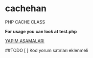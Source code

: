 # cachehan
PHP CACHE CLASS

**For usage you can look at test.php**

[YAPIM AŞAMALARI](https://www.youtube.com/watch?v=_UcTpumtsTE)

##TODO
[ ] Kod yorum satırları eklenmeli